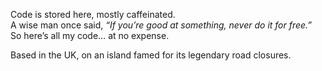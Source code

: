 Code is stored here, mostly caffeinated.  
A wise man once said, *“If you’re good at something, never do it for free.”*  
So here’s all my code… at no expense.

Based in the UK, on an island famed for its legendary road closures.
